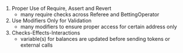 1. Proper Use of Require, Assert and Revert
    - many require checks across Referee and BettingOperator 
2. Use Modifiers Only for Validation 
    - many modifiers to ensure proper access for certain address only
3. Checks-Effects-Interactions
    - variable(s) for balances are updated before sending tokens or external calls